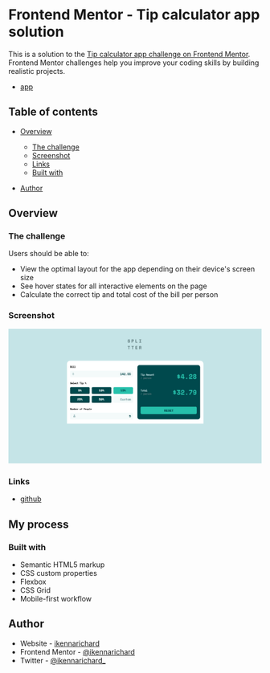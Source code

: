 # Frontend Mentor - Tip calculator app solution

This is a solution to the [Tip calculator app challenge on Frontend Mentor](https://www.frontendmentor.io/challenges/tip-calculator-app-ugJNGbJUX). Frontend Mentor challenges help you improve your coding skills by building realistic projects.

- [app](https://ikennarichard.github.io/Tip-calculator-app/)

## Table of contents

- [Overview](#overview)
  - [The challenge](#the-challenge)
  - [Screenshot](#screenshot)
  - [Links](#links)
  - [Built with](#built-with)

- [Author](#author)

## Overview

### The challenge

Users should be able to:

- View the optimal layout for the app depending on their device's screen size
- See hover states for all interactive elements on the page
- Calculate the correct tip and total cost of the bill per person

### Screenshot

![screenshot](./images/Screenshot%202023-01-27%20at%2001-12-08%20Tip%20calculator%20app.png)


### Links

- [github](https://github.com/ikennarichard/Tip-calculator-app)



## My process

### Built with

- Semantic HTML5 markup
- CSS custom properties
- Flexbox
- CSS Grid
- Mobile-first workflow


## Author

- Website - [ikennarichard](https://www.github.com/ikennarichard)
- Frontend Mentor - [@ikennarichard](https://www.frontendmentor.io/profile/yourusername)
- Twitter - [@ikennarichard_](https://www.twitter.com/@ikennarichard_)




